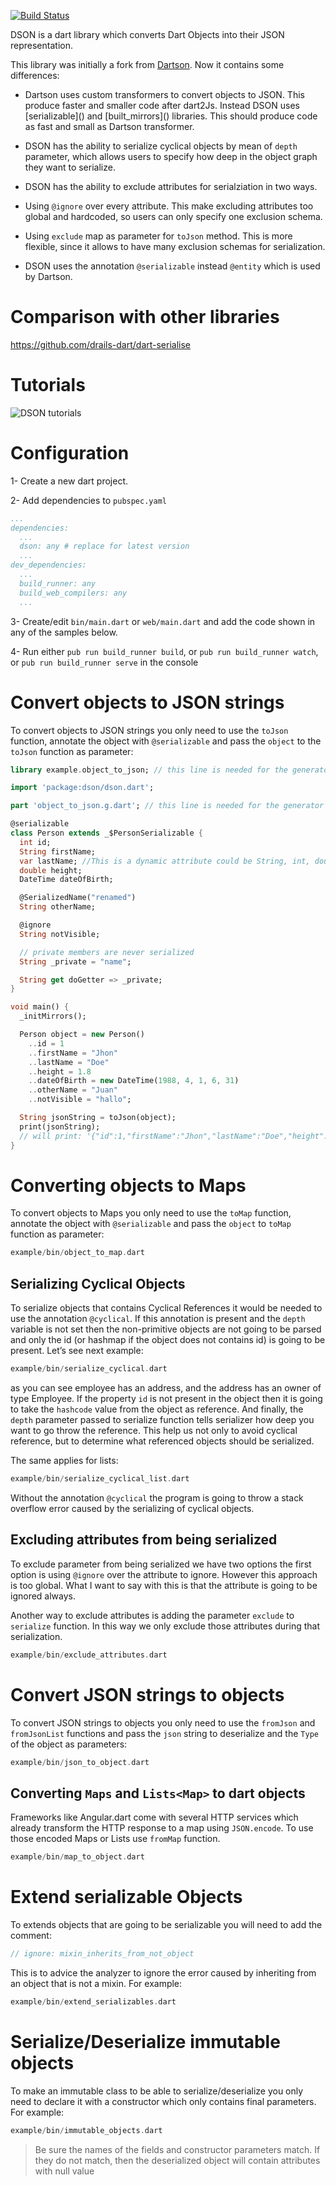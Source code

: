 [![Build Status](https://travis-ci.org/dart-league/dson.svg?branch=master)](https://travis-ci.org/dart-league/dson)

DSON is a dart library which converts Dart Objects into their JSON
representation.

This library was initially a fork from
[Dartson](https://github.com/eredo/dartson). Now it contains some
differences:

  - Dartson uses custom transformers to convert objects to JSON. This
    produce faster and smaller code after dart2Js. Instead DSON uses
    \[serializable\]() and \[built\_mirrors\]() libraries. This should
    produce code as fast and small as Dartson transformer.

  - DSON has the ability to serialize cyclical objects by mean of
    `depth` parameter, which allows users to specify how deep in the
    object graph they want to serialize.

  - DSON has the ability to exclude attributes for serialziation in two
    ways.

  - Using `@ignore` over every attribute. This make excluding attributes
    too global and hardcoded, so users can only specify one exclusion
    schema.

  - Using `exclude` map as parameter for `toJson` method. This is more
    flexible, since it allows to have many exclusion schemas for
    serialization.

  - DSON uses the annotation `@serializable` instead `@entity` which is
    used by Dartson.

# Comparison with other libraries

<https://github.com/drails-dart/dart-serialise>

# Tutorials

![DSON tutorials](http://img.youtube.com/vi/dZrCrCsw208/0.jpg)

# Configuration

1- Create a new dart project.

2- Add dependencies to `pubspec.yaml`

``` yaml
...
dependencies:
  ...
  dson: any # replace for latest version
  ...
dev_dependencies:
  ...
  build_runner: any
  build_web_compilers: any
  ...
```

3- Create/edit `bin/main.dart` or `web/main.dart` and add the code shown
in any of the samples below.

4- Run either `pub run build_runner build`, or `pub run build_runner
watch`, or `pub run build_runner serve` in the console

# Convert objects to JSON strings

To convert objects to JSON strings you only need to use the `toJson`
function, annotate the object with `@serializable` and pass the `object`
to the `toJson` function as parameter:

``` dart
library example.object_to_json; // this line is needed for the generator

import 'package:dson/dson.dart';

part 'object_to_json.g.dart'; // this line is needed for the generator

@serializable
class Person extends _$PersonSerializable {
  int id;
  String firstName;
  var lastName; //This is a dynamic attribute could be String, int, double, num, date or another type
  double height;
  DateTime dateOfBirth;

  @SerializedName("renamed")
  String otherName;

  @ignore
  String notVisible;

  // private members are never serialized
  String _private = "name";

  String get doGetter => _private;
}

void main() {
  _initMirrors();

  Person object = new Person()
    ..id = 1
    ..firstName = "Jhon"
    ..lastName = "Doe"
    ..height = 1.8
    ..dateOfBirth = new DateTime(1988, 4, 1, 6, 31)
    ..otherName = "Juan"
    ..notVisible = "hallo";

  String jsonString = toJson(object);
  print(jsonString);
  // will print: '{"id":1,"firstName":"Jhon","lastName":"Doe","height":1.8,"dateOfBirth":"1988-04-01T06:31:00.000","renamed":"Juan","doGetter":"name"}'
}
```

# Converting objects to Maps

To convert objects to Maps you only need to use the `toMap` function,
annotate the object with `@serializable` and pass the `object` to
`toMap` function as parameter:

``` dart
example/bin/object_to_map.dart
```

## Serializing Cyclical Objects

To serialize objects that contains Cyclical References it would be
needed to use the annotation `@cyclical`. If this annotation is present
and the `depth` variable is not set then the non-primitive objects are
not going to be parsed and only the id (or hashmap if the object does
not contains id) is going to be present. Let’s see next example:

``` dart
example/bin/serialize_cyclical.dart
```

as you can see employee has an address, and the address has an owner of
type Employee. If the property `id` is not present in the object then it
is going to take the `hashcode` value from the object as reference. And
finally, the `depth` parameter passed to serialize function tells
serializer how deep you want to go throw the reference. This help us not
only to avoid cyclical reference, but to determine what referenced
objects should be serialized.

The same applies for lists:

``` dart
example/bin/serialize_cyclical_list.dart
```

Without the annotation `@cyclical` the program is going to throw a stack
overflow error caused by the serializing of cyclical objects.

## Excluding attributes from being serialized

To exclude parameter from being serialized we have two options the first
option is using `@ignore` over the attribute to ignore. However this
approach is too global. What I want to say with this is that the
attribute is going to be ignored always.

Another way to exclude attributes is adding the parameter `exclude` to
`serialize` function. In this way we only exclude those attributes
during that serialization.

``` dart
example/bin/exclude_attributes.dart
```

# Convert JSON strings to objects

To convert JSON strings to objects you only need to use the `fromJson`
and `fromJsonList` functions and pass the `json` string to deserialize
and the `Type` of the object as parameters:

``` dart
example/bin/json_to_object.dart
```

## Converting `Maps` and `Lists<Map>` to dart objects

Frameworks like Angular.dart come with several HTTP services which
already transform the HTTP response to a map using `JSON.encode`. To use
those encoded Maps or Lists use `fromMap` function.

``` dart
example/bin/map_to_object.dart
```

# Extend serializable Objects

To extends objects that are going to be serializable you will need to
add the comment:

``` dart
// ignore: mixin_inherits_from_not_object
```

This is to advice the analyzer to ignore the error caused by inheriting
from an object that is not a mixin. For example:

``` dart
example/bin/extend_serializables.dart
```

# Serialize/Deserialize immutable objects

To make an immutable class to be able to serialize/deserialize you only
need to declare it with a constructor which only contains final
parameters. For example:

``` dart
example/bin/immutable_objects.dart
```

> Be sure the names of the fields and constructor parameters match. If
> they do not match, then the deserialized object will contain
> attributes with null value
